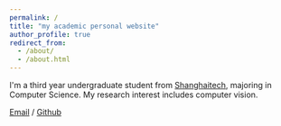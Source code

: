 ```yaml
---
permalink: /
title: "my academic personal website"
author_profile: true
redirect_from: 
  - /about/
  - /about.html
---
```


I'm a third year undergraduate student from [Shanghaitech](https://www.shanghaitech.edu.cn/), majoring in Computer Science. My research interest includes computer vision.

[Email](mailto:sunyf2022@shanghaitech.edu.cn) / [Github](https://github.com/shadowmla/)
